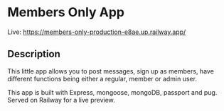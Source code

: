 # Members Only App

Live: https://members-only-production-e8ae.up.railway.app/

## Description

This little app allows you to post messages, sign up as members, have different functions being either a regular, member or admin user.

This app is built with Express, mongoose, mongoDB, passport and pug. 
Served on Railway for a live preview.